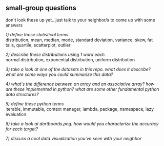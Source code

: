 ## small-group questions
don't look these up yet...just talk to your neighbor/s to come up with some answers

*1) define these statistical terms*  
distribution, mean, median, mode, standard deviation, variance, skew, fat
tails, quartile, scatterplot, outlier 

*2) describe these distributions using 1 word each*   
normal distribution, exponential distribution, uniform distribution 

*3) take a look at one of the datasets in this repo. what does it describe? what are some ways you could summarize this data?* 

*4) what's the difference between an array and an associative array? how are
these implemented in python? what are some other fundamental python data 
structures?*

*5) define these python terms*  
iterable, immutable, context manager, lambda, package, namespace, lazy evaluation 

*6) take a look at dartboards.png. how would you characterize the accuracy for
each target?*

*7) discuss a cool data visualization you've seen with your neighbor*

